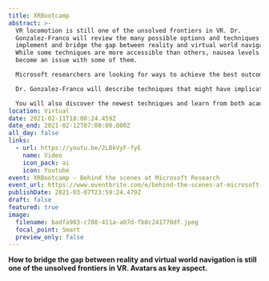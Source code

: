 ```yaml
---
title: XRBootcamp
abstract: >-
  VR locomotion is still one of the unsolved frontiers in VR. Dr.
  Gonzalez-Franco will review the many possible options and techniques to
  implement and bridge the gap between reality and virtual world navigation.
  While some techniques are more accessible than others, nausea levels may
  become an issue with some of them.

  Microsoft researchers are looking for ways to achieve the best outcomes. Imagination is at play in defining how to interface large VR spaces in restricted physical areas. Concerns on navigation such as distance perception and distance compression depend on the level of embodied interaction. Making avatars is an unexpected key aspect of locomotion.

  Dr. Gonzalez-Franco will describe techniques that might have implications on the ability to create mental maps for users and go deep into all of these.

  You will also discover the newest techniques and learn from both academic, industry, as well as game design implementations.
location: Virtual
date: 2021-02-11T18:00:24.459Z
date_end: 2021-02-12T07:00:00.000Z
all_day: false
links:
  - url: https://youtu.be/2LBkVyF-fyE
    name: Video
    icon_pack: ai
    icon: Youtube
event: XRBootcamp - Behind the scenes at Microsoft Research
event_url: https://www.eventbrite.com/e/behind-the-scenes-at-microsoft-research-vr-locomotion-avatars-tickets-137404176591#
publishDate: 2021-03-07T23:59:24.479Z
draft: false
featured: true
image:
  filename: badfa903-c708-411a-a07d-fb8c241770df.jpeg
  focal_point: Smart
  preview_only: false
---
```

**How to bridge the gap between reality and virtual world navigation is still one of the unsolved frontiers in VR. Avatars as key aspect.**